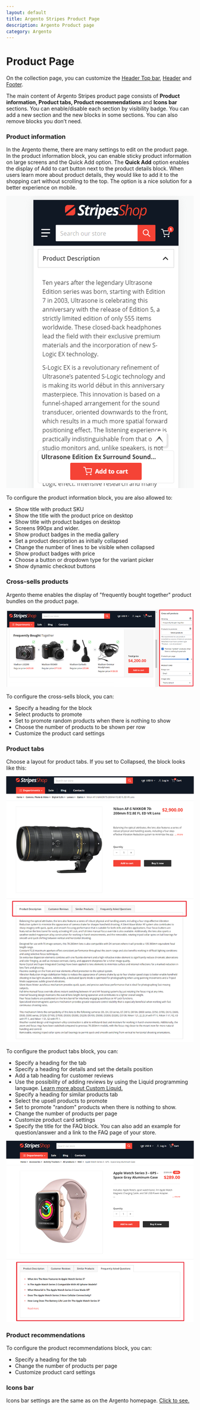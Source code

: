 ```yaml
---
layout: default
title: Argento Stripes Product Page
description: Argento Product page
category: Argento
---
```


# Product Page

On the collection page, you can customize the [Header Top bar](/shopify/argento/stripes/header-top-bar), [Header](/shopify/argento/stripes/header) and [Footer](/shopify/argento/stripes/footer). 

The main content of Argento Stripes product page consists of **Product information, Product tabs, Product recommendations** and **Icons bar** sections. You can enable/disable each section by visibility badge. You can add a new section and the new blocks in some sections. You can also remove blocks you don’t need.

### Product information

In the Argento theme, there are many settings to edit on the product page. In the product information block, you can enable sticky product information on large screens and the Quick Add option. The **Quick Add** option enables the display of Add to cart button next to the product details block. When users learn more about product details, they would like to add it to the shopping cart without scrolling to the top. The option is a nice solution for a better experience on mobile.

![Argento Stripes Product page](/images/shopify/quick-add-button-mobile.png)

To configure the product information block, you are also allowed to:
  
 - Show title with product SKU
 - Show the title with the product price on desktop
 - Show title with product badges on desktop
 - Screens 990px and wider.
 - Show product badges in the media gallery
 - Set a product description as initially collapsed
 - Change the number of lines to be visible when collapsed
 - Show product badges with price
 - Choose a button or dropdown type for the variant picker
 - Show dynamic checkout buttons

### Cross-sells products

Argento theme enables the display of "frequently bought together" product bundles on the product page.

![Argento Stripes Product page](/images/shopify/product-page-crosssell.png)

To configure the cross-sells block, you can:

 - Specify a heading for the block
 - Select products to promote
 - Set to promote random products when there is nothing to show
 - Choose the number of products to be shown per row
 - Customize the product card settings

### Product tabs

Choose a layout for product tabs. If you set to Collapsed, the block looks like this:

![Argento Stripes Product page](/images/shopify/product-tabs.png)

To configure the product tabs block, you can:

 - Specify a heading for the tab
 - Specify a heading for details and set the details position
 - Add a tab heading for customer reviews
 - Use the possibility of adding reviews by using the Liquid programming language. [Learn more about Custom Liquid.](https://shopify.dev/api/liquid)  
 - Specify a heading for similar products tab
 - Select the upsell products to promote
 - Set to promote "random" products when there is nothing to show.
 - Change the number of products per page
 - Customize product card settings
 - Specify the title for the FAQ block. You can also add an example for question/answer and a link to the FAQ page of your store.

![Argento Stripes Product page](/images/shopify/product-page-faq.png)

### Product recommendations

To configure the product recommendations block, you can:

- Specify a heading for the tab
- Change the number of products per page
- Customize product card settings

### Icons bar

Icons bar settings are the same as on the Argento homepage. [Click to see.](/shopify/argento/stripes/homepage/#icons-bar)